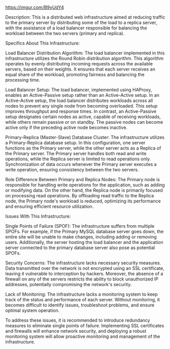 <https://imgur.com/B9vUdY4>


Description:
This is a distributed web infrastructure aimed at reducing traffic to the primary server by distributing some of the load to a replica server, with the assistance of a load balancer responsible for balancing the workload between the two servers (primary and replica).

Specifics About This Infrastructure:

Load Balancer Distribution Algorithm: The load balancer implemented in this infrastructure utilizes the Round Robin distribution algorithm. This algorithm operates by evenly distributing incoming requests across the available servers, based on their weights. It ensures that each server receives an equal share of the workload, promoting fairness and balancing the processing time.

Load Balancer Setup: The load balancer, implemented using HAProxy, enables an Active-Passive setup rather than an Active-Active setup. In an Active-Active setup, the load balancer distributes workloads across all nodes to prevent any single node from becoming overloaded. This setup improves throughput and response times. In contrast, an Active-Passive setup designates certain nodes as active, capable of receiving workloads, while others remain passive or on standby. The passive nodes can become active only if the preceding active node becomes inactive.

Primary-Replica (Master-Slave) Database Cluster: The infrastructure utilizes a Primary-Replica database setup. In this configuration, one server functions as the Primary server, while the other server acts as a Replica of the Primary server. The Primary server handles both read and write operations, while the Replica server is limited to read operations only. Synchronization of data occurs whenever the Primary server executes a write operation, ensuring consistency between the two servers.

Role Difference Between Primary and Replica Nodes: The Primary node is responsible for handling write operations for the application, such as adding or modifying data. On the other hand, the Replica node is primarily focused on processing read operations. By offloading read traffic to the Replica node, the Primary node's workload is reduced, optimizing its performance and ensuring efficient resource utilization.

Issues With This Infrastructure:

Single Points of Failure (SPOF): The infrastructure suffers from multiple SPOFs. For example, if the Primary MySQL database server goes down, the entire site will be unable to make changes, including adding or removing users. Additionally, the server hosting the load balancer and the application server connected to the primary database server also pose as potential SPOFs.

Security Concerns: The infrastructure lacks necessary security measures. Data transmitted over the network is not encrypted using an SSL certificate, leaving it vulnerable to interception by hackers. Moreover, the absence of a firewall on any of the servers restricts the ability to block unauthorized IP addresses, potentially compromising the network's security.

Lack of Monitoring: The infrastructure lacks a monitoring system to keep track of the status and performance of each server. Without monitoring, it becomes difficult to identify issues, troubleshoot problems, and ensure optimal system operation.

To address these issues, it is recommended to introduce redundancy measures to eliminate single points of failure. Implementing SSL certificates and firewalls will enhance network security, and deploying a robust monitoring system will allow proactive monitoring and management of the infrastructure.